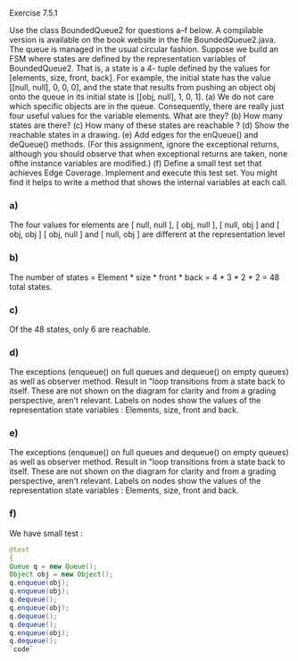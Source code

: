 Exercise 7.5.1

Use the class BoundedQueue2 for questions a–f below. A compilable version is available on the book website in the file BoundedQueue2.java. The queue is managed in the usual circular fashion.
Suppose we build an FSM where states are defined by the representation variables of BoundedQueue2. That is, a state is a 4- tuple defined by the values for [elements, size, front, back]. For example, the initial state has the value [[null, null], 0, 0, 0], and the state that results from pushing an object obj onto the queue in its initial state is [[obj, null], 1, 0, 1].
(a) We do not care which specific objects are in the queue. Consequently, there are really just four useful values for the variable elements. What are they?
(b) How many states are there?
(c) How many of these states are reachable ?
(d) Show the reachable states in a drawing.
(e) Add edges for the enQueue() and deQueue() methods. (For this assignment, ignore the exceptional returns, although you should observe that when exceptional returns are taken, none ofthe instance variables are modified.)
(f) Define a small test set that achieves Edge Coverage. Implement and execute this test set. You might find it helps to write a method that shows the internal variables at each call.

### a)

The four values for elements are [ null, null ], [ obj, null ], [ null, obj ] and [ obj, obj ]
[ obj, null ] and [ null, obj ] are different at the representation level

### b) 

The number of states = Element * size * front * back = 4 * 3 * 2 * 2 = 48 total states.

### c)

Of the 48 states, only 6 are reachable.

### d)

The exceptions (enqueue() on full queues and dequeue() on empty queues) as well as observer method. Result in "loop transitions from a state back to itself.
These are not shown on the diagram for clarity and from a grading perspective, aren't relevant. Labels on nodes show the values of the representation state variables : Elements, size, front and back.

### e)
The exceptions (enqueue() on full queues and dequeue() on empty queues) as well as observer method. Result in "loop transitions from a state back to itself.
These are not shown on the diagram for clarity and from a grading perspective, aren't relevant. Labels on nodes show the values of the representation state variables : Elements, size, front and back.

### f)

We have small test :
```java
@test
{
Queue q = new Queue();
Object obj = new Object();
q.enqueue(obj);
q.enqueue(obj);
q.dequeue();
q.enqueue(obj);
q.dequeue();
q.dequeue();
q.enqueue(obj);
q.dequeue();
`code`
